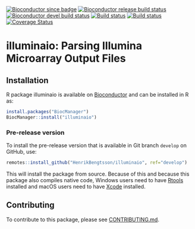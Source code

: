 

<div id="badges"><!-- pkgdown markup -->
<a href="https://bioconductor.org/packages/illuminaio/"><img border="0" src="https://bioconductor.org/shields/years-in-bioc/illuminaio.svg" alt="Bioconductor since badge"/></a> <a href="https://bioconductor.org/checkResults/release/bioc-LATEST/illuminaio/"><img border="0" src="https://bioconductor.org/shields/build/release/bioc/illuminaio.svg" alt="Bioconductor release build status"/></a> <a href="https://bioconductor.org/checkResults/devel/bioc-LATEST/illuminaio/"><img border="0" src="https://bioconductor.org/shields/build/devel/bioc/illuminaio.svg" alt="Bioconductor devel build status"/></a> <a href="https://github.com/HenrikBengtsson/illuminaio/actions?query=workflow%3AR-CMD-check"><img border="0" src="https://github.com/HenrikBengtsson/illuminaio/workflows/R-CMD-check/badge.svg?branch=develop" alt="Build status"/></a>  <a href="https://ci.appveyor.com/project/HenrikBengtsson/illuminaio"><img border="0" src="https://ci.appveyor.com/api/projects/status/github/HenrikBengtsson/illuminaio?svg=true" alt="Build status"/></a> <a href="https://codecov.io/gh/HenrikBengtsson/illuminaio"><img border="0" src="https://codecov.io/gh/HenrikBengtsson/illuminaio/branch/develop/graph/badge.svg" alt="Coverage Status"/></a> 
</div>

# illuminaio: Parsing Illumina Microarray Output Files 


## Installation
R package illuminaio is available on [Bioconductor](https://www.bioconductor.org/packages/devel/bioc/html/illuminaio.html) and can be installed in R as:

```r
install.packages("BiocManager")
BiocManager::install("illuminaio")
```


### Pre-release version

To install the pre-release version that is available in Git branch `develop` on GitHub, use:
```r
remotes::install_github("HenrikBengtsson/illuminaio", ref="develop")
```
This will install the package from source.  Because of this and because this package also compiles native code, Windows users need to have [Rtools](https://cran.r-project.org/bin/windows/Rtools/) installed and macOS users need to have [Xcode](https://developer.apple.com/xcode/) installed.


<!-- pkgdown-drop-below -->


## Contributing

To contribute to this package, please see [CONTRIBUTING.md](CONTRIBUTING.md).

